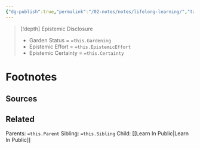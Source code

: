 ```yaml
---
{"dg-publish":true,"permalink":"/02-notes/notes/lifelong-learning/","tags":["Note"],"noteIcon":"","created":"2024-07-03T13:03:19.770-03:00","updated":"2024-07-03T13:04:07.678-03:00"}
---
```


>[!depth] Epistemic Disclosure
>- Garden Status =  `=this.Gardening`
>- Epistemic Effort =  `=this.EpistemicEffort`
>- Epistemic Certainty =  `=this.Certainty`





# Footnotes

## Sources

## Related
Parents: `=this.Parent`
Sibling: `=this.Sibling`
Child: [[Learn In Public\|Learn In Public]]